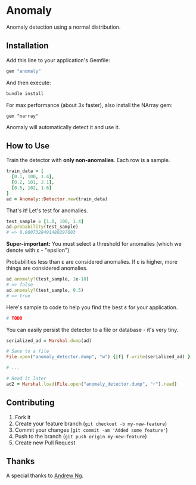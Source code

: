 # Anomaly

Anomaly detection using a normal distribution.

## Installation

Add this line to your application's Gemfile:

```ruby
gem "anomaly"
```

And then execute:

```sh
bundle install
```

For max performance (about 3x faster), also install the NArray gem:

```
gem "narray"
```

Anomaly will automatically detect it and use it.

## How to Use

Train the detector with **only non-anomalies**. Each row is a sample.

```ruby
train_data = [
  [0.1, 100, 1.4],
  [0.2, 101, 2.1],
  [0.5, 102, 1.6]
]
ad = Anomaly::Detector.new(train_data)
```

That's it! Let's test for anomalies.

```ruby
test_sample = [1.0, 100, 1.4]
ad.probability(test_sample)
# => 0.0007328491480297603
```

**Super-important:** You must select a threshold for anomalies (which we denote with ε - "epsilon")

Probabilities less than ε are considered anomalies. If ε is higher, more things are considered anomalies.

``` ruby
ad.anomaly?(test_sample, 1e-10)
# => false
ad.anomaly?(test_sample, 0.5)
# => true
```

Here's sample to code to help you find the best ε for your application.

```ruby
# TODO
```

You can easily persist the detector to a file or database - it's very tiny.

```ruby
serialized_ad = Marshal.dump(ad)

# Save to a file
File.open("anomaly_detector.dump", "w") {|f| f.write(serialized_ad) }

# ...

# Read it later
ad2 = Marshal.load(File.open("anomaly_detector.dump", "r").read)
```

## Contributing

1. Fork it
2. Create your feature branch (`git checkout -b my-new-feature`)
3. Commit your changes (`git commit -am 'Added some feature'`)
4. Push to the branch (`git push origin my-new-feature`)
5. Create new Pull Request

## Thanks

A special thanks to [Andrew Ng](http://www.ml-class.org).
